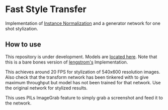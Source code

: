 # Fast Style Transfer

Implementation of [Instance Normalization](https://arxiv.org/abs/1607.08022) and a generator network for one shot stylization. 

## How to use

This repository is under development. Models are [located here](https://drive.google.com/drive/folders/0B9jhaT37ydSyRk9UX0wwX3BpMzQ?usp=sharing).
Note that this is a bare bones version of [lengstrom's](https://github.com/lengstrom/fast-style-transfer) Implementation.

This achieves around 20 FPS for stylization of 540x600 resolution images. Also check that the transform network has been tinkered with to give maximum throughput but model has not been trained for that network. Use the original network for stylized results. 

This uses PILs ImageGrab feature to simply grab a screenshot and feed it to the network. 
